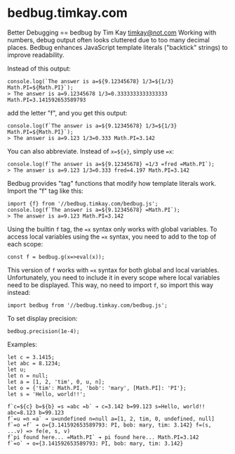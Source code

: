# bedbug.timkay.com

Better Debugging == bedbug
by Tim Kay
timkay@not.com
Working with numbers, debug output often looks cluttered due to too many decimal places. Bedbug enhances JavaScript template literals ("backtick" strings) to improve readability.

Instead of this output:

    console.log(`The answer is a=${9.12345678} 1/3=${1/3} Math.PI=${Math.PI}`);
    > The answer is a=9.12345678 1/3=0.3333333333333333 Math.PI=3.141592653589793 

add the letter "f", and you get this output:

    console.log(f`The answer is a=${9.12345678} 1/3=${1/3} Math.PI=${Math.PI}`);
    > The answer is a=9.123 1/3=0.333 Math.PI=3.142

You can also abbreviate. Instead of `x=${x}`, simply use `=x`:

    console.log(f`The answer is a=${9.12345678} =1/3 =fred =Math.PI`);
    > The answer is a=9.123 1/3=0.333 fred=4.197 Math.PI=3.142

Bedbug provides "tag" functions that modify how template literals work. Import the "f" tag like this:

    import {f} from '//bedbug.timkay.com/bedbug.js';
    console.log(f`The answer is a=${9.12345678} =Math.PI`);
    > The answer is a=9.123 Math.PI=3.142

Using the builtin `f` tag, the `=x` syntax only works with global variables. To access local variables using the `=x` syntax, you need to add to the top of each scope:

    const f = bedbug.g(x=>eval(x));

This version of `f` works with `=x` syntax for both global and local variables.
Unfortunately, you need to include it in every scope where local variables need to be displayed. This way, no need to import `f`, so import this way instead:

    import bedbug from '//bedbug.timkay.com/bedbug.js';

To set display precision:

    bedbug.precision(1e-4);

Examples:

    let c = 3.1415;
    let abc = 8.1234;
    let u;
    let n = null;
    let a = [1, 2, 'tim', 0, u, n];
    let o = {'tim': Math.PI, 'bob': 'mary', [Math.PI]: 'PI'};
    let s = 'Hello, world!!';
    
    f`c=${c} b=${b} =s =abc =b` ➔ c=3.142 b=99.123 s=Hello, world!! abc=8.123 b=99.123
    f`=u =n =a` ➔ u=undefined n=null a=[1, 2, tim, 0, undefined, null]
    f`=o =f` ➔ o={3.141592653589793: PI, bob: mary, tim: 3.142} f=(s, ...v) => fe(e, s, v)
    f`pi found here... =Math.PI` ➔ pi found here... Math.PI=3.142
    f`=o` ➔ o={3.141592653589793: PI, bob: mary, tim: 3.142}
